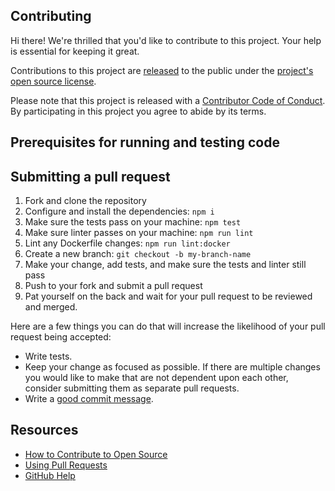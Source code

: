 ## Contributing

[code-of-conduct]: CODE_OF_CONDUCT.md

Hi there! We're thrilled that you'd like to contribute to this project. Your help is essential for keeping it great.

Contributions to this project are [released](https://help.github.com/articles/github-terms-of-service/#6-contributions-under-repository-license) to the public under the [project's open source license](LICENSE).

Please note that this project is released with a [Contributor Code of Conduct][code-of-conduct]. By participating in this project you agree to abide by its terms.

## Prerequisites for running and testing code

<!--
There are no software installations required to be able to test your changes locally as part of the pull request (PR) submission process. Instead, a development container](https://docs.github.com/en/codespaces/setting-up-your-project-for-codespaces/adding-a-dev-container-configuration/introduction-to-dev-containers) is included which contains the required environment. The container is compatible with Visual Studio Code and GitHub Codespaces. To develop locally without a container, the project requires [Node.js 18](https://nodejs.org/en/download/).
-->

## Submitting a pull request

1. Fork and clone the repository
1. Configure and install the dependencies: `npm i`
1. Make sure the tests pass on your machine: `npm test`
1. Make sure linter passes on your machine: `npm run lint`
1. Lint any Dockerfile changes: `npm run lint:docker`
1. Create a new branch: `git checkout -b my-branch-name`
1. Make your change, add tests, and make sure the tests and linter still pass
1. Push to your fork and submit a pull request
1. Pat yourself on the back and wait for your pull request to be reviewed and merged.

Here are a few things you can do that will increase the likelihood of your pull request being accepted:

- Write tests.
- Keep your change as focused as possible. If there are multiple changes you would like to make that are not dependent upon each other, consider submitting them as separate pull requests.
- Write a [good commit message](http://tbaggery.com/2008/04/19/a-note-about-git-commit-messages.html).

## Resources

- [How to Contribute to Open Source](https://opensource.guide/how-to-contribute/)
- [Using Pull Requests](https://help.github.com/articles/about-pull-requests/)
- [GitHub Help](https://help.github.com)
